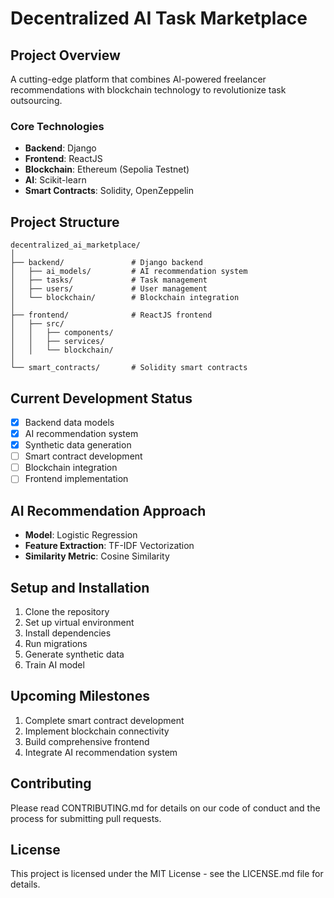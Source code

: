 # Decentralized AI Task Marketplace

## Project Overview
A cutting-edge platform that combines AI-powered freelancer recommendations with blockchain technology to revolutionize task outsourcing.

### Core Technologies
- **Backend**: Django
- **Frontend**: ReactJS
- **Blockchain**: Ethereum (Sepolia Testnet)
- **AI**: Scikit-learn
- **Smart Contracts**: Solidity, OpenZeppelin

## Project Structure
```
decentralized_ai_marketplace/
│
├── backend/               # Django backend
│   ├── ai_models/         # AI recommendation system
│   ├── tasks/             # Task management
│   ├── users/             # User management
│   └── blockchain/        # Blockchain integration
│
├── frontend/              # ReactJS frontend
│   ├── src/
│   │   ├── components/
│   │   ├── services/
│   │   └── blockchain/
│
└── smart_contracts/       # Solidity smart contracts
```

## Current Development Status
- [x] Backend data models
- [x] AI recommendation system
- [x] Synthetic data generation
- [ ] Smart contract development
- [ ] Blockchain integration
- [ ] Frontend implementation

## AI Recommendation Approach
- **Model**: Logistic Regression
- **Feature Extraction**: TF-IDF Vectorization
- **Similarity Metric**: Cosine Similarity

## Setup and Installation
1. Clone the repository
2. Set up virtual environment
3. Install dependencies
4. Run migrations
5. Generate synthetic data
6. Train AI model

## Upcoming Milestones
1. Complete smart contract development
2. Implement blockchain connectivity
3. Build comprehensive frontend
4. Integrate AI recommendation system

## Contributing
Please read CONTRIBUTING.md for details on our code of conduct and the process for submitting pull requests.

## License
This project is licensed under the MIT License - see the LICENSE.md file for details.
